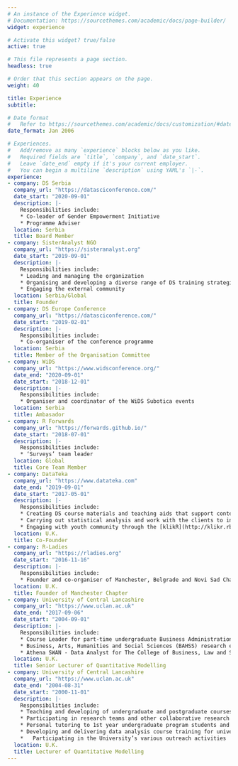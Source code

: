 ```yaml
---
# An instance of the Experience widget.
# Documentation: https://sourcethemes.com/academic/docs/page-builder/
widget: experience

# Activate this widget? true/false
active: true

# This file represents a page section.
headless: true

# Order that this section appears on the page.
weight: 40

title: Experience
subtitle:

# Date format
#   Refer to https://sourcethemes.com/academic/docs/customization/#date-format
date_format: Jan 2006

# Experiences.
#   Add/remove as many `experience` blocks below as you like.
#   Required fields are `title`, `company`, and `date_start`.
#   Leave `date_end` empty if it's your current employer.
#   You can begin a multiline `description` using YAML's `|-`.
experience:
- company: DS Serbia
  company_url: "https://datasciconference.com/"
  date_start: "2020-09-01"
  description: |- 
    Responsibilities include:
    * Co-leader of Gender Empowerment Initiative
    * Programme Adviser
  location: Serbia
  title: Board Member 
- company: SisterAnalyst NGO
  company_url: "https://sisteranalyst.org"
  date_start: "2019-09-01"
  description: |- 
    Responsibilities include:
    * Leading and managing the organization
    * Organising and developing a diverse range of DS training strategies
    * Engaging the external community
  location: Serbia/Global
  title: Founder
- company: DS Europe Conference
  company_url: "https://datasciconference.com/"
  date_start: "2019-02-01"
  description: |- 
    Responsibilities include:
    * Co-organiser of the conference programme
  location: Serbia
  title: Member of the Organisation Committee 
- company: WiDS
  company_url: "https://www.widsconference.org/"
  date_end: "2020-09-01"
  date_start: "2018-12-01"
  description: |- 
    Responsibilities include:
    * Organiser and coordinator of the WiDS Subotica events
  location: Serbia
  title: Ambasador
- company: R Forwards
  company_url: "https://forwards.github.io/"
  date_start: "2018-07-01"
  description: |- 
    Responsibilities include:
    * ‘Surveys’ team leader
  location: Global
  title: Core Team Member  
- company: DataTeka
  company_url: "https://www.datateka.com"
  date_end: "2019-09-01"
  date_start: "2017-05-01"
  description: |- 
    Responsibilities include:
    * Creating DS course materials and teaching aids that support content delivery and skills assessments
    * Carrying out statistical analysis and work with the clients to interpret the results and how they impact their business
    * Engaging with youth community through the [klikR](http://klikr.rbind.io) initiative
  location: U.K.
  title: Co-Founder
- company: R-Ladies
  company_url: "https://rladies.org"
  date_start: "2016-11-16"
  description: |- 
    Responsibilities include:
    * Founder and co-organiser of Manchester, Belgrade and Novi Sad Chapters
  location: U.K.
  title: Founder of Manchester Chapter
- company: University of Central Lancashire
  company_url: "https://www.uclan.ac.uk"
  date_end: "2017-09-06"
  date_start: "2004-09-01"
  description: |- 
    Responsibilities include:
    * Course Leader for part-time undergraduate Business Administration Business Study, BA(Hons)
    * Business, Arts, Humanities and Social Sciences (BAHSS) research ethics committee lead reviewer
    * Athena SWAN - Data Analyst for The College of Business, Law and Social Sciences 
  location: U.K.
  title: Senior Lecturer of Quantitative Modelling
- company: University of Central Lancashire
  company_url: "https://www.uclan.ac.uk"
  date_end: "2004-08-31"
  date_start: "2000-11-01"
  description: |-
    Responsibilities include:
    * Teaching and developing of undergraduate and postgraduate courses
    * Participating in research teams and other collaborative research initiatives
    * Personal tutoring to 1st year undergraduate program students and placement visits
    * Developing and delivering data analysis course training for university’s staff members
    *	Participating in the University’s various outreach activities
  location: U.K.
  title: Lecturer of Quantitative Modelling
---
```

